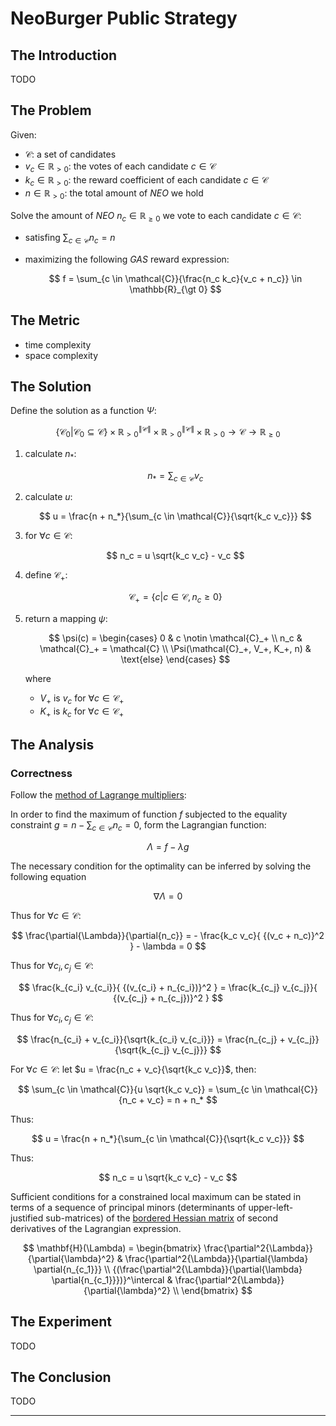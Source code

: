 # NeoBurger Public Strategy

## The Introduction

TODO

## The Problem

Given:

- $\mathcal{C}$: a set of candidates
- $v_c \in \mathbb{R}_{\gt 0}$: the votes of each candidate $c \in \mathcal{C}$
- $k_c \in \mathbb{R}_{\gt 0}$: the reward coefficient of each candidate $c \in \mathcal{C}$
- $n \in \mathbb{R}_{\gt 0}$: the total amount of *NEO* we hold

Solve the amount of *NEO* $n_c \in \mathbb{R}_{\ge 0}$ we vote to each candidate $c \in \mathcal{C}$:

- satisfing $\sum_{c \in \mathcal{C}}{n_c} = n$

- maximizing the following *GAS* reward expression:

    $$
    f = \sum_{c \in \mathcal{C}}{\frac{n_c k_c}{v_c + n_c}} \in \mathbb{R}_{\gt 0}
    $$

## The Metric

- time complexity
- space complexity

## The Solution

Define the solution as a function $\Psi$:

$$
\{ \mathcal{C}_0 \vert \mathcal{C}_0 \subseteq \mathcal{C} \} \times \mathbb{R}^{\lVert \mathcal{C} \rVert}_{\gt 0} \times \mathbb{R}^{\lVert \mathcal{C} \rVert}_{\gt 0} \times \mathbb{R}_{\gt 0} \rightarrow \mathcal{C} \rightarrow \mathbb{R}_{\ge 0}
$$

1. calculate $n_*$:
 
    $$
    n_* = \sum_{c \in \mathcal{C}}{v_c}
    $$

2. calculate $u$:
 
    $$
    u = \frac{n + n_*}{\sum_{c \in \mathcal{C}}{\sqrt{k_c v_c}}}
    $$

3. for $\forall c \in \mathcal{C}$:
 
    $$
    n_c = u \sqrt{k_c v_c} - v_c
    $$

4. define $\mathcal{C}_+$:
 
    $$
    \mathcal{C}_+ = \{ c \vert c \in \mathcal{C}, n_c \ge 0 \}
    $$

5. return a mapping $\psi$:

   $$
   \psi(c) = \begin{cases} 0 & c \notin \mathcal{C}_+ \\ n_c & \mathcal{C}_+ = \mathcal{C} \\ \Psi(\mathcal{C}_+, V_+, K_+, n) & \text{else} \end{cases}
   $$
   
   where
   
   - $V_+$ is $v_c$ for $\forall c \in \mathcal{C}_+$
   - $K_+$ is $k_c$ for $\forall c \in \mathcal{C}_+$

## The Analysis

### Correctness

Follow the [method of Lagrange multipliers](#https://en.wikipedia.org/wiki/Lagrange_multiplier):

In order to find the maximum of function $f$ subjected to the equality constraint $g = n - \sum_{c \in \mathcal{C}}{n_c} = 0$, form the Lagrangian function:

$$
\Lambda = f - \lambda g
$$

The necessary condition for the optimality can be inferred by solving the following equation

$$
\nabla{\Lambda} = 0
$$

Thus for $\forall c \in \mathcal{C}$:

$$
\frac{\partial{\Lambda}}{\partial{n_c}} = - \frac{k_c v_c}{ {(v_c + n_c)}^2 } - \lambda = 0
$$

Thus for $\forall c_i, c_j \in \mathcal{C}$:

$$
\frac{k_{c_i} v_{c_i}}{ {(v_{c_i} + n_{c_i})}^2 } = \frac{k_{c_j} v_{c_j}}{ {(v_{c_j} + n_{c_j})}^2 }
$$

Thus for $\forall c_i, c_j \in \mathcal{C}$:

$$
\frac{n_{c_i} + v_{c_i}}{\sqrt{k_{c_i} v_{c_i}}} = \frac{n_{c_j} + v_{c_j}}{\sqrt{k_{c_j} v_{c_j}}} 
$$

For $\forall c \in \mathcal{C}$: let $u = \frac{n_c + v_c}{\sqrt{k_c v_c}}$, then:

$$
\sum_{c \in \mathcal{C}}{u \sqrt{k_c v_c}} = \sum_{c \in \mathcal{C}}{n_c + v_c} = n + n_*
$$

Thus:

$$
u = \frac{n + n_*}{\sum_{c \in \mathcal{C}}{\sqrt{k_c v_c}}}
$$

Thus:

$$
n_c = u \sqrt{k_c v_c} - v_c
$$

Sufficient conditions for a constrained local maximum can be stated in terms of a sequence of principal minors (determinants of upper-left-justified sub-matrices) of the [bordered Hessian matrix](https://en.wikipedia.org/wiki/Hessian_matrix#Bordered_Hessian) of second derivatives of the Lagrangian expression.

$$
\mathbf{H}(\Lambda) = 
\begin{bmatrix}
    \frac{\partial^2{\Lambda}}{\partial{\lambda}^2} & \frac{\partial^2{\Lambda}}{\partial{\lambda} \partial{n_{c_1}}} \\
    {(\frac{\partial^2{\Lambda}}{\partial{\lambda} \partial{n_{c_1}}})}^\intercal & \frac{\partial^2{\Lambda}}{\partial{\lambda}^2} \\
\end{bmatrix}
$$

## The Experiment

TODO

## The Conclusion

TODO

---

<script>MathJax = {tex: {inlineMath: [['$', '$'], ['\\(', '\\)']]}};</script>
<script id="MathJax-script" async src="https://cdn.jsdelivr.net/npm/mathjax@3/es5/tex-chtml.js"></script>
